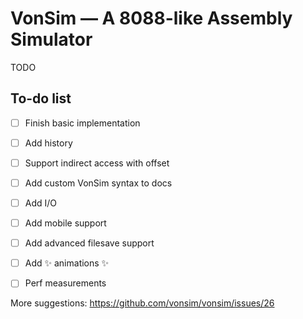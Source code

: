 # VonSim — A 8088-like Assembly Simulator

TODO

## To-do list

- [ ] Finish basic implementation
- [ ] Add history
- [ ] Support indirect access with offset
- [ ] Add custom VonSim syntax to docs
- [ ] Add I/O
- [ ] Add mobile support
- [ ] Add advanced filesave support
- [ ] Add ✨ animations ✨
- [ ] Perf measurements


More suggestions: https://github.com/vonsim/vonsim/issues/26